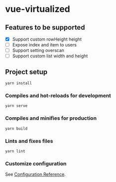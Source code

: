 # vue-virtualized

## Features to be supported

- [x] Support custom rowHeight height  
- [ ] Expose index and item to users  
- [ ] Support setting overscan   
- [ ] Support custom list width and height  

## Project setup
```
yarn install
```

### Compiles and hot-reloads for development
```
yarn serve
```

### Compiles and minifies for production
```
yarn build
```

### Lints and fixes files
```
yarn lint
```

### Customize configuration
See [Configuration Reference](https://cli.vuejs.org/config/).
